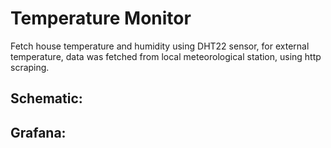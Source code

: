 # Temperature Monitor

Fetch house temperature and humidity using DHT22 sensor, for external temperature, data was fetched from local meteorological station, using http scraping.

## Schematic:


## Grafana: